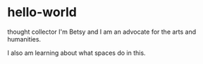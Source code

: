 # hello-world
thought collector
I'm Betsy and I am an advocate for the arts and humanities.

I also am learning about what spaces do in this.
